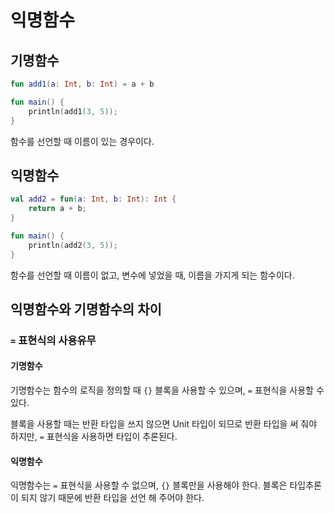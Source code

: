 # 익명함수

## 기명함수

```kotlin
fun add1(a: Int, b: Int) = a + b

fun main() {
    println(add1(3, 5));
}
```

함수를 선언할 때 이름이 있는 경우이다.

## 익명함수

```kotlin
val add2 = fun(a: Int, b: Int): Int {
    return a + b;
}

fun main() {
    println(add2(3, 5));
}
```

함수를 선언할 때 이름이 없고, 변수에 넣었을 때, 이름을 가지게 되는 함수이다.

## 익명함수와 기명함수의 차이

### `=` 표현식의 사용유무

#### 기명함수

기명함수는 함수의 로직을 정의할 때 `{}` 블록을 사용할 수 있으며, `=` 표현식을 사용할 수 있다.

블록을 사용할 때는 반환 타입을 쓰지 않으면 Unit 타입이 되므로 반환 타입을 써 줘야 하지만, `=` 표현식을 사용하면 타입이 추론된다.

#### 익명함수

익명함수는 `=` 표현식을 사용할 수 없으며, `{}` 블록만을 사용해야 한다. 블록은 타입추론이 되지 않기 때문에 반환 타입을 선언 해 주어야 한다.
